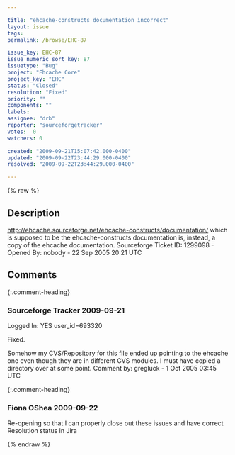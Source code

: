 ```yaml
---

title: "ehcache-constructs documentation incorrect"
layout: issue
tags: 
permalink: /browse/EHC-87

issue_key: EHC-87
issue_numeric_sort_key: 87
issuetype: "Bug"
project: "Ehcache Core"
project_key: "EHC"
status: "Closed"
resolution: "Fixed"
priority: ""
components: ""
labels: 
assignee: "drb"
reporter: "sourceforgetracker"
votes:  0
watchers: 0

created: "2009-09-21T15:07:42.000-0400"
updated: "2009-09-22T23:44:29.000-0400"
resolved: "2009-09-22T23:44:29.000-0400"

---
```




{% raw %}



## Description

<div markdown="1" class="description">

http://ehcache.sourceforge.net/ehcache-constructs/documentation/
which is supposed to be the ehcache-constructs
documentation is, instead, a copy of the ehcache
documentation.
Sourceforge Ticket ID: 1299098 - Opened By: nobody - 22 Sep 2005 20:21 UTC

</div>

## Comments


{:.comment-heading}
### **Sourceforge Tracker** <span class="date">2009-09-21</span>

<div markdown="1" class="comment">

Logged In: YES 
user\_id=693320

Fixed. 

Somehow my CVS/Repository for this file ended up pointing to the 
ehcache one even though they are in different CVS modules. I must have 
copied a directory over at some point. 
Comment by: gregluck - 1 Oct 2005 03:45 UTC

</div>


{:.comment-heading}
### **Fiona OShea** <span class="date">2009-09-22</span>

<div markdown="1" class="comment">

Re-opening so that I can properly close out these issues and have correct Resolution status in Jira

</div>



{% endraw %}
